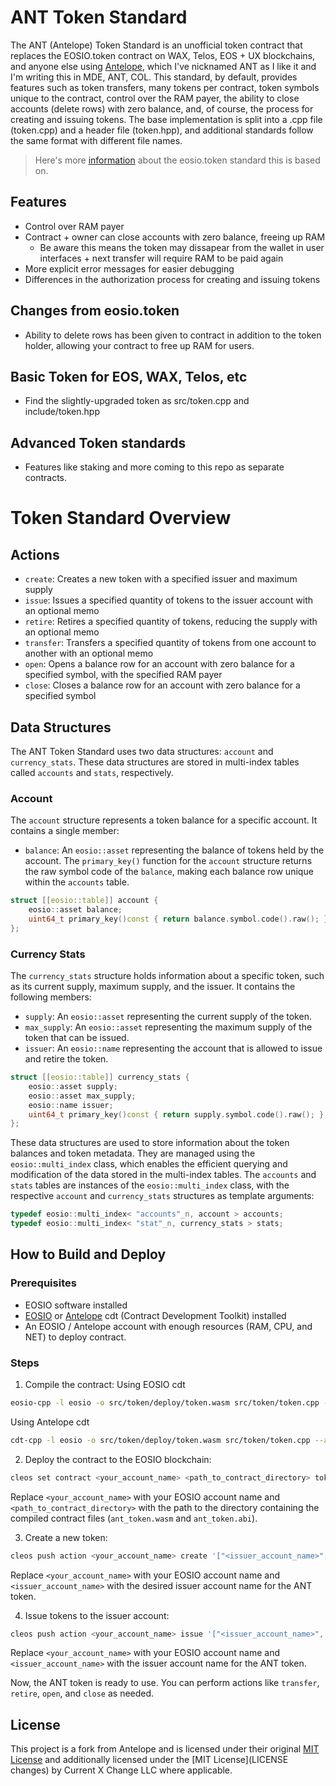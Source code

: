 # ANT Token Standard

The ANT (Antelope) Token Standard is an unofficial token contract that replaces the EOSIO.token contract on WAX, Telos, EOS + UX blockchains, and anyone else using [Antelope](https://github.com/AntelopeIO), which I've nicknamed ANT as I like it and I'm writing this in MDE, ANT, COL. This standard, by default, provides features such as token transfers, many tokens per contract, token symbols unique to the contract, control over the RAM payer, the ability to close accounts (delete rows) with zero balance, and, of course, the process for creating and issuing tokens. The base implementation is split into a .cpp file (token.cpp) and a header file (token.hpp), and additional standards follow the same format with different file names.

> Here's more [information](https://developers.eos.io/welcome/v2.2/tutorials/eosio_token/#token) about the eosio.token standard this is based on. 

## Features

- Control over RAM payer 
- Contract + owner can close accounts with zero balance, freeing up RAM
    - Be aware this means the token may dissapear from the wallet in user interfaces + next transfer will require RAM to be paid again
- More explicit error messages for easier debugging
- Differences in the authorization process for creating and issuing tokens

## Changes from eosio.token
- Ability to delete rows has been given to contract in addition to the token holder, allowing your contract to free up RAM for users.

## Basic Token for EOS, WAX, Telos, etc
- Find the slightly-upgraded token as src/token.cpp and include/token.hpp

## Advanced Token standards
- Features like staking and more coming to this repo as separate contracts.

# Token Standard Overview

## Actions

- `create`: Creates a new token with a specified issuer and maximum supply
- `issue`: Issues a specified quantity of tokens to the issuer account with an optional memo
- `retire`: Retires a specified quantity of tokens, reducing the supply with an optional memo
- `transfer`: Transfers a specified quantity of tokens from one account to another with an optional memo
- `open`: Opens a balance row for an account with zero balance for a specified symbol, with the specified RAM payer
- `close`: Closes a balance row for an account with zero balance for a specified symbol

## Data Structures

The ANT Token Standard uses two data structures: `account` and `currency_stats`. These data structures are stored in multi-index tables called `accounts` and `stats`, respectively.

### Account

The `account` structure represents a token balance for a specific account. It contains a single member:

- `balance`: An `eosio::asset` representing the balance of tokens held by the account. The `primary_key()` function for the `account` structure returns the raw symbol code of the `balance`, making each balance row unique within the `accounts` table.

```c++
struct [[eosio::table]] account {
    eosio::asset balance;
    uint64_t primary_key()const { return balance.symbol.code().raw(); }
};
```

### Currency Stats

The `currency_stats` structure holds information about a specific token, such as its current supply, maximum supply, and the issuer. It contains the following members:

- `supply`: An `eosio::asset` representing the current supply of the token.
- `max_supply`: An `eosio::asset` representing the maximum supply of the token that can be issued.
- `issuer`: An `eosio::name` representing the account that is allowed to issue and retire the token.

```c++
struct [[eosio::table]] currency_stats {
    eosio::asset supply;
    eosio::asset max_supply;
    eosio::name issuer;
    uint64_t primary_key()const { return supply.symbol.code().raw(); }
};
```

These data structures are used to store information about the token balances and token metadata. They are managed using the `eosio::multi_index` class, which enables the efficient querying and modification of the data stored in the multi-index tables. The `accounts` and `stats` tables are instances of the `eosio::multi_index` class, with the respective `account` and `currency_stats` structures as template arguments:

```c++
typedef eosio::multi_index< "accounts"_n, account > accounts;
typedef eosio::multi_index< "stat"_n, currency_stats > stats;
```

## How to Build and Deploy

### Prerequisites

- EOSIO software installed
- [EOSIO](https://github.com/EOSIO/eosio.cdt) or [Antelope](https://github.com/AntelopeIO/cdt/) cdt (Contract Development Toolkit) installed
- An EOSIO / Antelope account with enough resources (RAM, CPU, and NET) to deploy contract.

### Steps

1. Compile the contract:
Using EOSIO cdt
```bash
eosio-cpp -l eosio -o src/token/deploy/token.wasm src/token/token.cpp --abigen --contract token
```

Using Antelope cdt 
```bash
cdt-cpp -l eosio -o src/token/deploy/token.wasm src/token/token.cpp --abigen --contract token
```



2. Deploy the contract to the EOSIO blockchain:

```bash
cleos set contract <your_account_name> <path_to_contract_directory> token.wasm token.abi
```

Replace `<your_account_name>` with your EOSIO account name and `<path_to_contract_directory>` with the path to the directory containing the compiled contract files (`ant_token.wasm` and `ant_token.abi`).

3. Create a new token:

```bash
cleos push action <your_account_name> create '["<issuer_account_name>", "1000000000.0000 ANT"]' -p <your_account_name>
```

Replace `<your_account_name>` with your EOSIO account name and `<issuer_account_name>` with the desired issuer account name for the ANT token.

4. Issue tokens to the issuer account:

```bash
cleos push action <your_account_name> issue '["<issuer_account_name>", "1000.0000 ANT", "Initial issuance"]' -p <issuer_account_name>
```

Replace `<your_account_name>` with your EOSIO account name and `<issuer_account_name>` with the issuer account name for the ANT token.

Now, the ANT token is ready to use. You can perform actions like `transfer`, `retire`, `open`, and `close` as needed.

## License

This project is a fork from Antelope and is licensed under their original [MIT License](LICENSE) and additionally licensed under the [MIT License](LICENSE changes) by Current X Change LLC where applicable. 